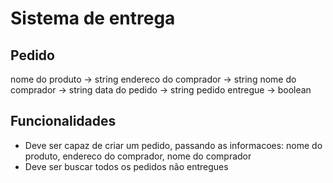 # Sistema de entrega

## Pedido
nome do produto -> string
endereco do comprador -> string
nome do comprador -> string
data do pedido -> string
pedido entregue -> boolean

## Funcionalidades
- Deve ser capaz de criar um pedido, passando as informacoes: nome do produto, 
endereco do comprador, nome do comprador
- Deve ser buscar todos os pedidos não entregues
